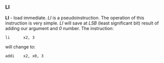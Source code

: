 ### LI
**LI** - load immediate. *LI* is a pseudoinstruction. The operation of this instruction is very simple. *LI* will save at *LSB* (least significant bit) result of adding our argument and *0* number. The instruction:
```assembly
li		x2, 3
```
will change to:
```assembly
addi    x2, x0, 3
```

